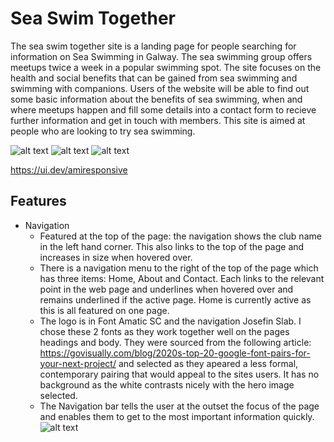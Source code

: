 # Sea Swim Together
The sea swim together site is a landing page for people searching for information on Sea Swimming in Galway.  The sea swimming group offers meetups twice a week in a popular swimming spot.  The site focuses on the health and social benefits that can be gained from sea swimming and swimming with companions.
Users of the website will be able to find out some basic information about the benefits of sea swimming, when and where meetups happen and fill some details into a contact form to recieve further information and get in touch with members.  This site is aimed at people who are looking to try sea swimming.


![alt text](../sea-swim-together-galway/docs/amiresponsivep1top.png)
![alt text](../sea-swim-together-galway/docs/amiresponsivep1middle.png)
![alt text](../sea-swim-together-galway/docs/amiresponsivep1.png)

https://ui.dev/amiresponsive

## Features

+ Navigation
    + Featured at the top of the page: the navigation shows the club name in the left hand corner.  This also links to the top of the page and increases in size when hovered over.
    + There is a navigation menu to the right of the top of the page which has three items: Home, About and Contact.  Each links to the relevant point in the web page and underlines when hovered over and remains underlined if the active page.  Home is currently active as this is all featured on one page.
    + The logo is in Font Amatic SC and the navigation Josefin Slab.  I chose these 2 fonts as they work together well on the pages headings and body.  They were sourced from the following article: 
    https://govisually.com/blog/2020s-top-20-google-font-pairs-for-your-next-project/ 
    and selected as they apeared a less formal, contemporary pairing that would appeal to the sites users.  It has no background as the white contrasts nicely with the hero image selected.
    + The Navigation bar tells the user at the outset the focus of the page and enables them to get to the most important information quickly.
    ![alt text](../sea-swim-together-galway/docs/navbar.png)









